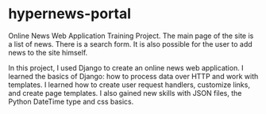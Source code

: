# hypernews-portal
Online News Web Application Training Project. The main page of the site is a list of news. 
There is a search form. It is also possible for the user to add news to the site himself.

In this project, I used Django to create an online news web application.
I learned the basics of Django: how to process data over HTTP and work with templates. 
I learned how to create user request handlers, customize links, and create page templates. 
I also gained new skills with JSON files, the Python DateTime type and css basics.
